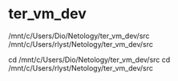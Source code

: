 # ter_vm_dev

/mnt/c/Users/Dio/Netology/ter_vm_dev/src
/mnt/c/Users/rlyst/Netology/ter_vm_dev/src

cd /mnt/c/Users/Dio/Netology/ter_vm_dev/src
cd /mnt/c/Users/rlyst/Netology/ter_vm_dev/src

